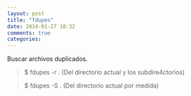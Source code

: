 ```yaml
---
layout: post
title: "fdupes"
date: 2014-01-27 18:32
comments: true
categories: 
---
```

Buscar archivos duplicados.

>$ fdupes -r .  (Del directorio actual y los subdire4ctorios)

>$ fdupes -S .  (Del directorio actual por medida)

